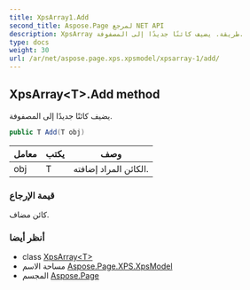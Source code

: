 ```yaml
---
title: XpsArray1.Add
second_title: Aspose.Page لمرجع NET API
description: XpsArray طريقة. يضيف كائنًا جديدًا إلى المصفوفة.
type: docs
weight: 30
url: /ar/net/aspose.page.xps.xpsmodel/xpsarray-1/add/
---
```

## XpsArray&lt;T&gt;.Add method

يضيف كائنًا جديدًا إلى المصفوفة.

```csharp
public T Add(T obj)
```

| معامل | يكتب | وصف |
| --- | --- | --- |
| obj | T | الكائن المراد إضافته. |

### قيمة الإرجاع

كائن مضاف.

### أنظر أيضا

* class [XpsArray&lt;T&gt;](../)
* مساحة الاسم [Aspose.Page.XPS.XpsModel](../../xpsarray-1/)
* المجسم [Aspose.Page](../../../)


